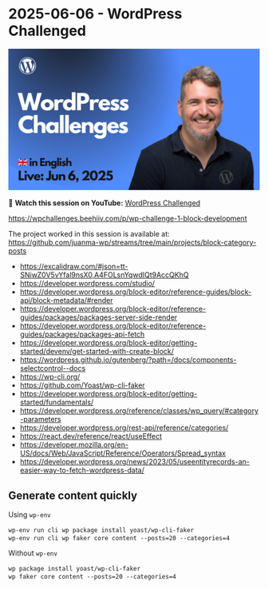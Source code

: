 # 2025-06-06 - WordPress Challenged

[![](./thumbnail.png)](https://www.youtube.com/live/DgB5M5ameUs?si=e8IetpkNORI12mjX)

🎥 **Watch this session on YouTube:** [WordPress Challenged](https://www.youtube.com/live/DgB5M5ameUs?si=e8IetpkNORI12mjX)

https://wpchallenges.beehiiv.com/p/wp-challenge-1-block-development

The project worked in this session is available at:
https://github.com/juanma-wp/streams/tree/main/projects/block-category-posts

- https://excalidraw.com/#json=tt-SNiwZ0V5vYfal9nsX0,A4FOLsnYqwdIQt9AccQKhQ
- https://developer.wordpress.com/studio/
- https://developer.wordpress.org/block-editor/reference-guides/block-api/block-metadata/#render
- https://developer.wordpress.org/block-editor/reference-guides/packages/packages-server-side-render
- https://developer.wordpress.org/block-editor/reference-guides/packages/packages-api-fetch
- https://developer.wordpress.org/block-editor/getting-started/devenv/get-started-with-create-block/
- https://wordpress.github.io/gutenberg/?path=/docs/components-selectcontrol--docs
- https://wp-cli.org/
- https://github.com/Yoast/wp-cli-faker
- https://developer.wordpress.org/block-editor/getting-started/fundamentals/
- https://developer.wordpress.org/reference/classes/wp_query/#category-parameters
- https://developer.wordpress.org/rest-api/reference/categories/
- https://react.dev/reference/react/useEffect
- https://developer.mozilla.org/en-US/docs/Web/JavaScript/Reference/Operators/Spread_syntax
- https://developer.wordpress.org/news/2023/05/useentityrecords-an-easier-way-to-fetch-wordpress-data/

## Generate content quickly 

Using `wp-env`
```
wp-env run cli wp package install yoast/wp-cli-faker
wp-env run cli wp faker core content --posts=20 --categories=4
```

Without `wp-env`
```
wp package install yoast/wp-cli-faker
wp faker core content --posts=20 --categories=4
```
